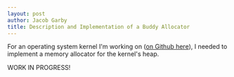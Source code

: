 ```yaml
---
layout: post
author: Jacob Garby
title: Description and Implementation of a Buddy Allocator
---
```


For an operating system kernel I'm working on ([on Github here](https://github.com/j4cobgarby/fors-kernel)), I needed to implement a memory allocator for the kernel's heap.

WORK IN PROGRESS!

